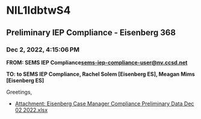 # NIL1IdbtwS4
## Preliminary IEP Compliance - Eisenberg 368
### Dec 2, 2022, 4:15:06 PM
**FROM: SEMS IEP Compliance<sems-iep-compliance-user@nv.ccsd.net>**

**TO: to SEMS IEP Compliance, Rachel Solem [Eisenberg ES], Meagan Mims [Eisenberg ES]**


Greetings, 





* [Attachment: Eisenberg Case Manager Compliance Preliminary Data Dec 02 2022.xlsx](NIL1IdbtwS4-attachment-1.xlsx)
